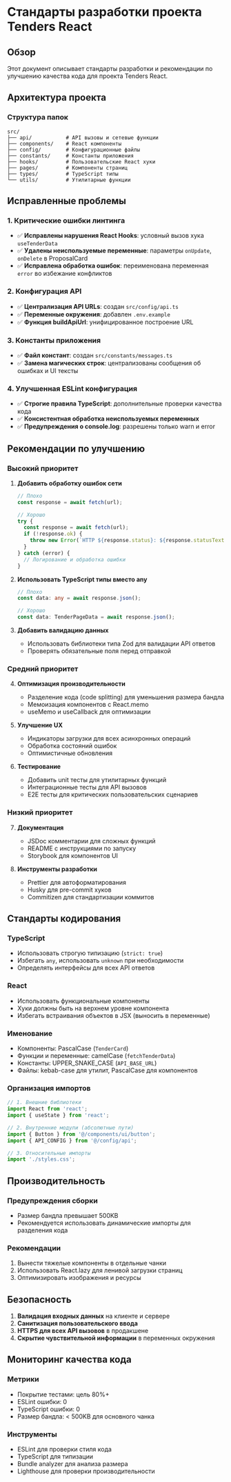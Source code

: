 # Стандарты разработки проекта Tenders React

## Обзор

Этот документ описывает стандарты разработки и рекомендации по улучшению качества кода для проекта Tenders React.

## Архитектура проекта

### Структура папок
```
src/
├── api/           # API вызовы и сетевые функции
├── components/    # React компоненты
├── config/        # Конфигурационные файлы
├── constants/     # Константы приложения
├── hooks/         # Пользовательские React хуки
├── pages/         # Компоненты страниц
├── types/         # TypeScript типы
└── utils/         # Утилитарные функции
```

## Исправленные проблемы

### 1. Критические ошибки линтинга
- ✅ **Исправлены нарушения React Hooks**: условный вызов хука `useTenderData`
- ✅ **Удалены неиспользуемые переменные**: параметры `onUpdate`, `onDelete` в ProposalCard
- ✅ **Исправлена обработка ошибок**: переименована переменная `error` во избежание конфликтов

### 2. Конфигурация API
- ✅ **Централизация API URLs**: создан `src/config/api.ts`
- ✅ **Переменные окружения**: добавлен `.env.example`
- ✅ **Функция buildApiUrl**: унифицированное построение URL

### 3. Константы приложения
- ✅ **Файл констант**: создан `src/constants/messages.ts`
- ✅ **Замена магических строк**: централизованы сообщения об ошибках и UI тексты

### 4. Улучшенная ESLint конфигурация
- ✅ **Строгие правила TypeScript**: дополнительные проверки качества кода
- ✅ **Консистентная обработка неиспользуемых переменных**
- ✅ **Предупреждения о console.log**: разрешены только warn и error

## Рекомендации по улучшению

### Высокий приоритет

1. **Добавить обработку ошибок сети**
   ```typescript
   // Плохо
   const response = await fetch(url);
   
   // Хорошо
   try {
     const response = await fetch(url);
     if (!response.ok) {
       throw new Error(`HTTP ${response.status}: ${response.statusText}`);
     }
   } catch (error) {
     // Логирование и обработка ошибки
   }
   ```

2. **Использовать TypeScript типы вместо any**
   ```typescript
   // Плохо
   const data: any = await response.json();
   
   // Хорошо
   const data: TenderPageData = await response.json();
   ```

3. **Добавить валидацию данных**
   - Использовать библиотеки типа Zod для валидации API ответов
   - Проверять обязательные поля перед отправкой

### Средний приоритет

4. **Оптимизация производительности**
   - Разделение кода (code splitting) для уменьшения размера бандла
   - Мемоизация компонентов с React.memo
   - useMemo и useCallback для оптимизации

5. **Улучшение UX**
   - Индикаторы загрузки для всех асинхронных операций
   - Обработка состояний ошибок
   - Оптимистичные обновления

6. **Тестирование**
   - Добавить unit тесты для утилитарных функций
   - Интеграционные тесты для API вызовов
   - E2E тесты для критических пользовательских сценариев

### Низкий приоритет

7. **Документация**
   - JSDoc комментарии для сложных функций
   - README с инструкциями по запуску
   - Storybook для компонентов UI

8. **Инструменты разработки**
   - Prettier для автоформатирования
   - Husky для pre-commit хуков
   - Commitizen для стандартизации коммитов

## Стандарты кодирования

### TypeScript
- Использовать строгую типизацию (`strict: true`)
- Избегать `any`, использовать `unknown` при необходимости
- Определять интерфейсы для всех API ответов

### React
- Использовать функциональные компоненты
- Хуки должны быть на верхнем уровне компонента
- Избегать встраивания объектов в JSX (выносить в переменные)

### Именование
- Компоненты: PascalCase (`TenderCard`)
- Функции и переменные: camelCase (`fetchTenderData`)
- Константы: UPPER_SNAKE_CASE (`API_BASE_URL`)
- Файлы: kebab-case для утилит, PascalCase для компонентов

### Организация импортов
```typescript
// 1. Внешние библиотеки
import React from 'react';
import { useState } from 'react';

// 2. Внутренние модули (абсолютные пути)
import { Button } from '@/components/ui/button';
import { API_CONFIG } from '@/config/api';

// 3. Относительные импорты
import './styles.css';
```

## Производительность

### Предупреждения сборки
- Размер бандла превышает 500KB
- Рекомендуется использовать динамические импорты для разделения кода

### Рекомендации
1. Вынести тяжелые компоненты в отдельные чанки
2. Использовать React.lazy для ленивой загрузки страниц
3. Оптимизировать изображения и ресурсы

## Безопасность

1. **Валидация входных данных** на клиенте и сервере
2. **Санитизация пользовательского ввода**
3. **HTTPS для всех API вызовов** в продакшене
4. **Скрытие чувствительной информации** в переменных окружения

## Мониторинг качества кода

### Метрики
- Покрытие тестами: цель 80%+
- ESLint ошибки: 0
- TypeScript ошибки: 0
- Размер бандла: < 500KB для основного чанка

### Инструменты
- ESLint для проверки стиля кода
- TypeScript для типизации
- Bundle analyzer для анализа размера
- Lighthouse для проверки производительности